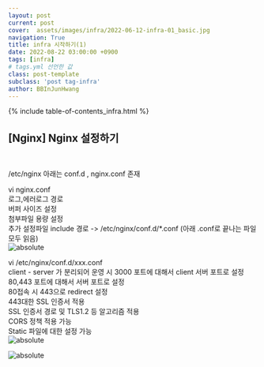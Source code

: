 ```yaml
---
layout: post
current: post
cover:  assets/images/infra/2022-06-12-infra-01_basic.jpg
navigation: True
title: infra 시작하기(1)
date: 2022-08-22 03:00:00 +0900
tags: [infra]  
# tags.yml 선언한 값
class: post-template
subclass: 'post tag-infra'
author: BBInJunHwang
---
```

{% include table-of-contents_infra.html %}
<br>
<h2>[Nginx] Nginx 설정하기</h2><br>

/etc/nginx 아래는 conf.d , nginx.conf 존재

vi nginx.conf <br>
로그,에러로그 경로<br>
버퍼 사이즈 설정<br>
첨부파일 용량 설정<br>
추가 설정파일 include 경로 -> /etc/nginx/conf.d/*.conf  (아래 .conf로 끝나는 파일 모두 읽음)<br>
<img data-action="zoom" src='{{ "/assets/images/infra/infra01/ch01_nginx_config01.PNG" | relative_url }}' alt='absolute'>

vi /etc/nginx/conf.d/xxx.conf<br>
client - server 가 분리되어 운영 시 3000 포트에 대해서 client 서버 포트로 설정<br>
80,443 포트에 대해서 서버 포트로 설정 <br>
80접속 시 443으로 redirect 설정<br>
443대한 SSL 인증서 적용<br>
SSL 인증서 경로 및 TLS1.2 등 알고리즘 적용<br>
CORS 정책 적용 가능<br>
Static 파일에 대한 설정 가능 <br>
<img data-action="zoom" src='{{ "/assets/images/infra/infra01/ch01_nginx_config02.PNG" | relative_url }}' alt='absolute'>

<img data-action="zoom" src='{{ "/assets/images/infra/infra01/ch01_nginx_config03.PNG" | relative_url }}' alt='absolute'>
